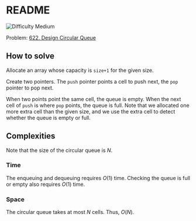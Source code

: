 # README

![Difficulty Medium](https://img.shields.io/badge/Difficulty-Medium-yellow)

Problem: [622. Design Circular Queue][problem]

[problem]: https://leetcode.com/problems/design-circular-queue/description/



## How to solve

Allocate an array whose capacity is `size+1` for the given size.

Create two pointers.
The `push` pointer points a cell to push next, the `pop` pointer to pop next.

When two points point the same cell, the queue is empty.
When the next cell of `push` is where `pop` points, the queue is full.
Note that we allocated one more extra cell than the given size, and we use the extra cell to detect whether the queue is empty or full.



## Complexities

Note that the size of the circular queue is $N$.

### Time

The enqueuing and dequeuing requires $O(1)$ time.
Checking the queue is full or empty also requires $O(1)$ time.

### Space

The circular queue takes at most $N$ cells.
Thus, $O(N)$.
